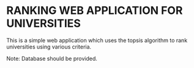 # RANKING WEB APPLICATION FOR UNIVERSITIES

This is a simple web application which uses the topsis algorithm to rank universities using various criteria.

Note: Database should be provided.
